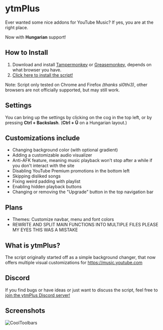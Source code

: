 # ytmPlus

Ever wanted some nice addons for YouTube Music? If yes, you are at the right place.

Now with **Hungarian** support!

## How to Install

1. Download and install [Tampermonkey](https://www.tampermonkey.net) or [Greasemonkey](https://addons.mozilla.org/en-US/firefox/addon/greasemonkey), depends on what browser you have.
2. [Click here to install the script!](https://github.com/RealMarioD/ytmplus/raw/main/ytmplus.user.js)

Note: Script only tested on Chrome and Firefox *(thanks sl0thi3)*, other browsers are not officially supported, but may still work.

## Settings

You can bring up the settings by clicking on the cog in the top left, or by pressing **Ctrl + Backslash**. (**Ctrl + Ű** on a Hungarian layout.)

## Customizations include

- Changing background color (with optional gradient)
- Adding a customizable audio visualizer
- Anti-AFK feature, meaning music playback won't stop after a while if you don't interact with the site
- Disabling YouTube Premium promotions in the bottom left
- Skipping disliked songs
- Fixing weird padding with playlist
- Enabling hidden playback buttons
- Changing or removing the "Upgrade" button in the top navigation bar

## Plans

- Themes: Customize navbar, menu and font colors
- REWRITE AND SPLIT MAIN FUNCTIONS INTO MULTIPLE FILES PLEASE MY EYES THIS WAS A MISTAKE

## What is ytmPlus?

The script originally started off as a simple background changer, that now offers multiple visual customizations for <https://music.youtube.com>

## Discord

If you find bugs or have ideas or just want to discuss the script, feel free to [join the ytmPlus Discord server!](https://discord.gg/68Waxa4Qxz)

## Screenshots

![CoolToolbars](https://cdn.discordapp.com/attachments/1078021165139902515/1078021244563226696/promo23.jpg)
